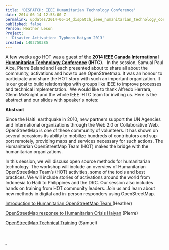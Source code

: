 ```yaml
---
title: 'DISPATCH: IEEE Humanitarian Technology Conference'
date: 2014-06-14 12:53:00 Z
permalink: updates/2014-06-14_dispatch_ieee_humanitarian_technology_conference
published: false
Person: Heather Leson
Project:
- 'Disaster Activation: Typhoon Haiyan 2013'
created: 1402750385
---
```


<p>A few weeks ago HOT was a guest of the <strong><a href="http://ihtc.ieee.ca/">2014 IEEE Canada International Humanitarian Technology Conference</a> (IHTC). </strong>&nbsp; In the session, Samual Paul Alce, Pierre Beland and I each presented about to share all about the community, activations and how to use OpenStreetmap. It was an honour to participate and share the HOT story with such an important organization. It is our goal to build relationships with groups like IEEE to improve processes and technical implementation.&nbsp; We would like to thank Alfredo Herrara, Glenn McKnight and the whole IEEE IHTC team for inviting us. Here is the abstract and our slides with speaker's notes:</p><p><strong>Abstract</strong></p><p><span id="yui_3_16_0_1_1401287258247_24404"><span id="yui_3_16_0_1_1401287258247_24403"><span id="yui_3_16_0_1_1401287258247_24402"><span id="yui_3_16_0_1_1401287258247_24401">Since the Haiti&nbsp; earthquake in 2010, new partners support the UN Agencies and International organizations through the Web 2.0 or Collaborative Web.&nbsp; OpenStreetMap is one of these community of volunteers. It <span id="yui_3_16_0_1_1401287258247_24459" lang="en"><span id="yui_3_16_0_1_1401287258247_24458">has shown</span> <span id="yui_3_16_0_1_1401287258247_24460">on several occasions</span> <span id="yui_3_16_0_1_1401287258247_24463">its ability to mobilize hundreds of contributors and support remotely, providing maps and services necessary for such actions.</span></span> The Humanitarian OpenStreetMap Team (HOT) makes the bridge with the humanitarian organizations.</span></span></span></span></p><p>In this session, we will discuss open source methods for humanitarian technology. The workshop will include an overview of Humanitarian OpenStreetMap Team’s (HOT) activities, some of the tools and best practices. We will include stories of activations around the world from Indonesia to Haiti to Philippines and the DRC. Our session also includes hands on training from HOT community leaders. Join us and learn about new methods in digital and in-person responders using OpenStreetMap.</p><p><a href="http://www.slideshare.net/heatherleson/introduction-to-humanitarian-openstreetmap-team">Introduction to Humanitarian OpenStreetMap Team </a>(Heather)</p><p><a href="http://fr.slideshare.net/pierzen/open-streetmap-responsetohumanitariancrisishaiyanebolaieeemontreal20130601">OpenStreetMap response to Humanitarian Crisis Haiyan</a> (Pierre)</p><p><a href="http://www.slideshare.net/AlceSamuelPaul/hot-osm-ieee-international-humanitarian-technology-conference">OpenStreetMap Technical Training</a> (Samuel)</p><p>&nbsp;&nbsp; </p><div><a href="http://www.slideshare.net/AlceSamuelPaul/hot-osm-ieee-international-humanitarian-technology-conference" target="_blank">&nbsp;</a></div><div>&nbsp;</div><p>&nbsp;</p>
